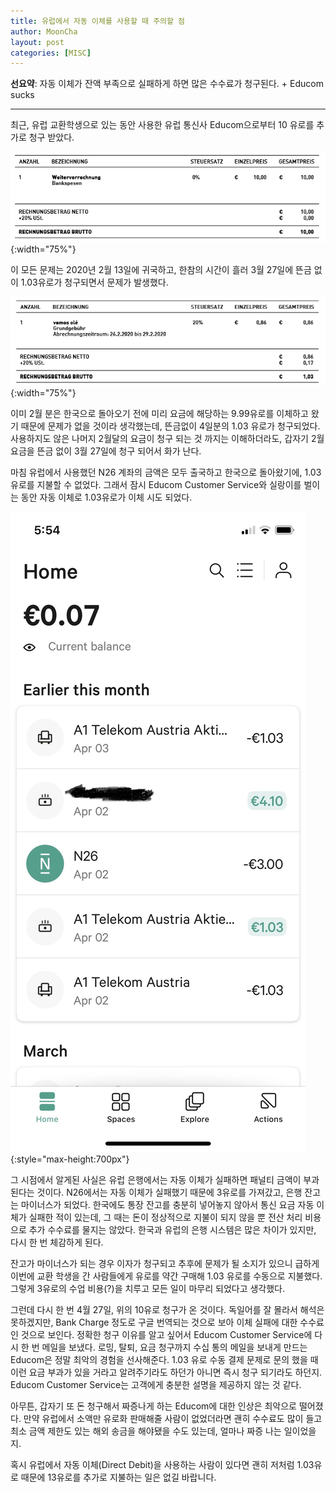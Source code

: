 ```yaml
---
title: 유럽에서 자동 이체를 사용할 때 주의할 점
author: MoonCha
layout: post
categories: [MISC]
---
```


**선요약**: 자동 이체가 잔액 부족으로 실패하게 하면 많은 수수료가 청구된다. + Educom sucks

----

최근, 유럽 교환학생으로 있는 동안 사용한 유럽 통신사 Educom으로부터 10 유로를 추가로 청구 받았다.

![10 euros charge from Educom](/assets/images/educom-bank-charge.png){:width="75%"}

이 모든 문제는 2020년 2월 13일에 귀국하고, 한참의 시간이 흘러 3월 27일에 뜬금 없이 1.03유로가 청구되면서 문제가 발생했다.

![10 euros charge from Educom](/assets/images/educom-1.03-euro-charge.png){:width="75%"}

이미 2월 분은 한국으로 돌아오기 전에 미리 요금에 해당하는 9.99유로를 이체하고 왔기 때문에 문제가 없을 것이라 생각했는데, 뜬금없이 4일분의 1.03 유로가 청구되었다. 사용하지도 않은 나머지 2월달의 요금이 청구 되는 것 까지는 이해하더라도, 갑자기 2월 요금을 뜬금 없이 3월 27일에 청구 되어서 화가 난다.

마침 유럽에서 사용했던 N26 계좌의 금액은 모두 출국하고 한국으로 돌아왔기에, 1.03 유로를 지불할 수 없었다. 그래서 잠시 Educom Customer Service와 실랑이를 벌이는 동안 자동 이체로 1.03유로가 이체 시도 되었다.

![N26 account transactions](/assets/images/n26-account-transactions.jpg){:style="max-height:700px"}

그 시점에서 알게된 사실은 유럽 은행에서는 자동 이체가 실패하면 패널티 금액이 부과된다는 것이다. N26에서는 자동 이체가 실패했기 때문에 3유로를 가져갔고, 은행 잔고는 마이너스가 되었다. 한국에도 통장 잔고를 충분히 넣어놓지 않아서 통신 요금 자동 이체가 실패한 적이 있는데, 그 때는 돈이 정상적으로 지불이 되지 않을 뿐 전산 처리 비용으로 추가 수수료를 물지는 않았다. 한국과 유럽의 은행 시스템은 많은 차이가 있지만, 다시 한 번 체감하게 된다.

잔고가 마이너스가 되는 경우 이자가 청구되고 추후에 문제가 될 소지가 있으니 급하게 이번에 교환 학생을 간 사람들에게 유로를 약간 구매해 1.03 유로를 수동으로 지불했다. 그렇게 3유로의 수업 비용(?)을 치루고 모든 일이 마무리 되었다고 생각했다.

그런데 다시 한 번 4월 27일, 위의 10유로 청구가 온 것이다. 독일어를 잘 몰라서 해석은 못하겠지만, Bank Charge 정도로 구글 번역되는 것으로 보아 이체 실패에 대한 수수료인 것으로 보인다. 정확한 청구 이유를 알고 싶어서 Educom Customer Service에 다시 한 번 메일을 보냈다. 로밍, 탈퇴, 요금 청구까지 수십 통의 메일을 보내게 만드는 Educom은 정말 최악의 경험을 선사해준다. 
1.03 유로 수동 결제 문제로 문의 했을 때 이런 요금 부과가 있을 거라고 알려주기라도 하던가 아니면 즉시 청구 되기라도 하던지. Educom Customer Service는 고객에게 충분한 설명을 제공하지 않는 것 같다.

아무튼, 갑자기 또 돈 청구해서 짜증나게 하는 Educom에 대한 인상은 최악으로 떨어졌다. 만약 유럽에서 소액만 유로화 판매해줄 사람이 없었더라면 괜히 수수료도 많이 들고 최소 금액 제한도 있는 해외 송금을 해야됐을 수도 있는데, 얼마나 짜증 나는 일이었을지.

혹시 유럽에서 자동 이체(Direct Debit)을 사용하는 사람이 있다면 괜히 저처럼 1.03유로 때문에 13유로를 추가로 지불하는 일은 없길 바랍니다.
